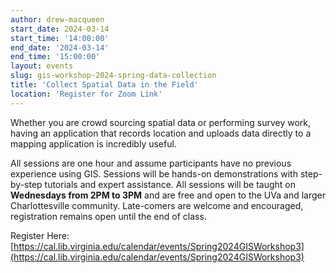 ```yaml
---
author: drew-macqueen
start_date: 2024-03-14
start_time: '14:00:00'
end_date: '2024-03-14'
end_time: '15:00:00'
layout: events
slug: gis-workshop-2024-spring-data-collection
title: 'Collect Spatial Data in the Field'
location: 'Register for Zoom Link'
---
```


Whether you are crowd sourcing spatial data or performing survey work, having an application that records location and uploads data directly to a mapping application is incredibly useful.   

All sessions are one hour and assume participants have no previous experience using GIS.  Sessions will be hands-on demonstrations with step-by-step tutorials and expert assistance.  All sessions will be taught on **Wednesdays from 2PM to 3PM** and are free and open to the UVa and larger Charlottesville community. Late-comers are welcome and encouraged, registration remains open until the end of class.

Register Here: [https://cal.lib.virginia.edu/calendar/events/Spring2024GISWorkshop3](https://cal.lib.virginia.edu/calendar/events/Spring2024GISWorkshop3)